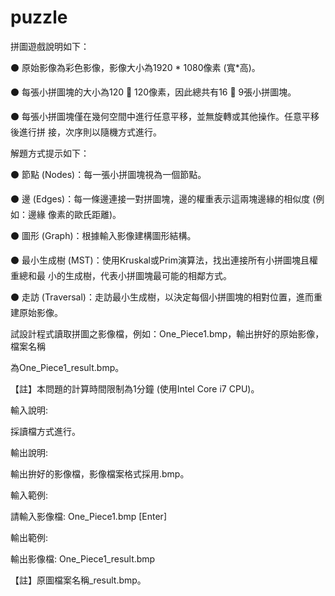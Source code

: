# puzzle
拼圖遊戲說明如下： 

⚫ 原始影像為彩色影像，影像大小為1920 * 1080像素 (寬*高)。 

⚫ 每張小拼圖塊的大小為120  120像素，因此總共有16  9張小拼圖塊。 

⚫ 每張小拼圖塊僅在幾何空間中進行任意平移，並無旋轉或其他操作。任意平移後進行拼
接，次序則以隨機方式進行。 

解題方式提示如下： 

⚫ 節點 (Nodes)：每一張小拼圖塊視為一個節點。 

⚫ 邊 (Edges)：每一條邊連接一對拼圖塊，邊的權重表示這兩塊邊緣的相似度 (例如：邊緣
像素的歐氏距離)。 

⚫ 圖形 (Graph)：根據輸入影像建構圖形結構。 

⚫ 最小生成樹 (MST)：使用Kruskal或Prim演算法，找出連接所有小拼圖塊且權重總和最
小的生成樹，代表小拼圖塊最可能的相鄰方式。 

⚫ 走訪 (Traversal)：走訪最小生成樹，以決定每個小拼圖塊的相對位置，進而重建原始影像。 

試設計程式讀取拼圖之影像檔，例如：One_Piece1.bmp，輸出拚好的原始影像，檔案名稱

為One_Piece1_result.bmp。 

【註】本問題的計算時間限制為1分鐘 (使用Intel Core i7 CPU)。 

輸入說明: 

採讀檔方式進行。 

輸出說明: 

輸出拚好的影像檔，影像檔案格式採用.bmp。 

輸入範例: 

請輸入影像檔: One_Piece1.bmp [Enter] 

輸出範例: 

輸出影像檔: One_Piece1_result.bmp 

【註】原圖檔案名稱_result.bmp。
